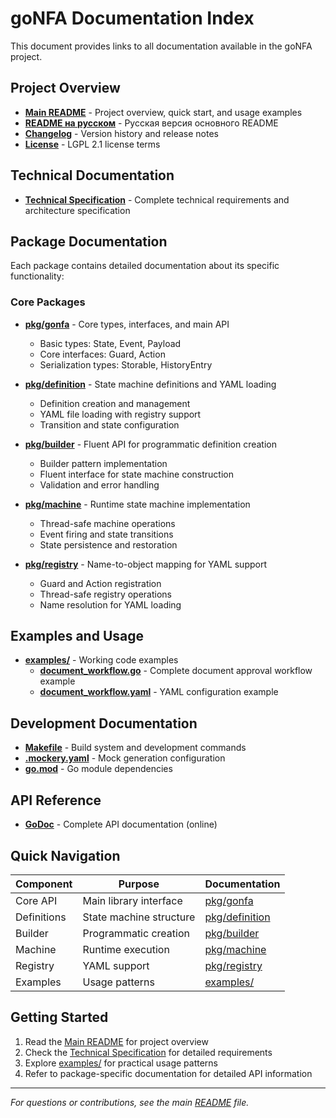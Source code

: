 # goNFA Documentation Index

This document provides links to all documentation available in the goNFA project.

## Project Overview

- **[Main README](README.md)** - Project overview, quick start, and usage examples
- **[README на русском](README.ru.md)** - Русская версия основного README
- **[Changelog](CHANGELOG.md)** - Version history and release notes
- **[License](LICENSE)** - LGPL 2.1 license terms

## Technical Documentation

- **[Technical Specification](doc/SDR_Nondetermenistic_Finite_Automation_Go_lib.en.md)** - Complete technical requirements and architecture specification

## Package Documentation

Each package contains detailed documentation about its specific functionality:

### Core Packages

- **[pkg/gonfa](pkg/gonfa/README.md)** - Core types, interfaces, and main API
  - Basic types: State, Event, Payload
  - Core interfaces: Guard, Action
  - Serialization types: Storable, HistoryEntry

- **[pkg/definition](pkg/definition/README.md)** - State machine definitions and YAML loading
  - Definition creation and management
  - YAML file loading with registry support
  - Transition and state configuration

- **[pkg/builder](pkg/builder/README.md)** - Fluent API for programmatic definition creation
  - Builder pattern implementation
  - Fluent interface for state machine construction
  - Validation and error handling

- **[pkg/machine](pkg/machine/README.md)** - Runtime state machine implementation
  - Thread-safe machine operations
  - Event firing and state transitions
  - State persistence and restoration

- **[pkg/registry](pkg/registry/README.md)** - Name-to-object mapping for YAML support
  - Guard and Action registration
  - Thread-safe registry operations
  - Name resolution for YAML loading

## Examples and Usage

- **[examples/](examples/)** - Working code examples
  - **[document_workflow.go](examples/document_workflow.go)** - Complete document approval workflow example
  - **[document_workflow.yaml](examples/document_workflow.yaml)** - YAML configuration example

## Development Documentation

- **[Makefile](Makefile)** - Build system and development commands
- **[.mockery.yaml](.mockery.yaml)** - Mock generation configuration
- **[go.mod](go.mod)** - Go module dependencies

## API Reference

- **[GoDoc](https://pkg.go.dev/github.com/dr-dobermann/gonfa)** - Complete API documentation (online)

## Quick Navigation

| Component | Purpose | Documentation |
|-----------|---------|---------------|
| Core API | Main library interface | [pkg/gonfa](pkg/gonfa/README.md) |
| Definitions | State machine structure | [pkg/definition](pkg/definition/README.md) |
| Builder | Programmatic creation | [pkg/builder](pkg/builder/README.md) |
| Machine | Runtime execution | [pkg/machine](pkg/machine/README.md) |
| Registry | YAML support | [pkg/registry](pkg/registry/README.md) |
| Examples | Usage patterns | [examples/](examples/) |

## Getting Started

1. Read the [Main README](README.md) for project overview
2. Check the [Technical Specification](doc/SDR_Nondetermenistic_Finite_Automation_Go_lib.en.md) for detailed requirements
3. Explore [examples/](examples/) for practical usage patterns
4. Refer to package-specific documentation for detailed API information

---

*For questions or contributions, see the main [README](README.md) file.*
